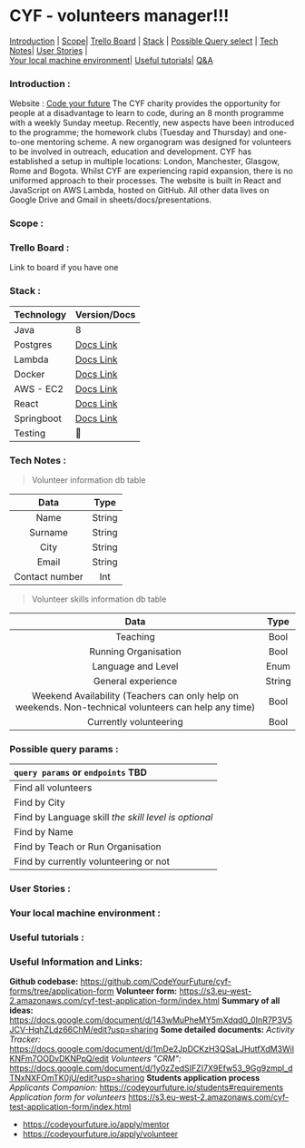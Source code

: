 # </a>CYF - volunteers manager!!!
[Introduction](#intro) |
[Scope](#scope)|
[Trello Board](#trello) |
[Stack](#stack) |
[Possible Query select](#params) |
[Tech Notes](#technotes)|
[User Stories](#stories) |  
[Your local machine environment](#howto)|
[Useful tutorials](#tutorials)|
[Q&A](#q&a) <br>
### <a name="intro"></a>Introduction :
Website : [Code your future](https://codeyourfuture.io/)
The CYF charity provides the opportunity for people at a disadvantage to learn to code, during an 8 month programme with a weekly Sunday meetup.
Recently, new aspects have been introduced to the programme; the homework clubs (Tuesday and Thursday) and one-to-one mentoring scheme.
A new organogram was designed for volunteers to be involved in outreach, education and development.
CYF has established a setup in multiple locations: London, Manchester, Glasgow, Rome and Bogota. Whilst CYF are experiencing rapid expansion, there is no uniformed approach to their processes.
The website is built in React and JavaScript on AWS Lambda, hosted on GitHub. All other data lives on Google Drive and Gmail in sheets/docs/presentations.
### <a name="scope"></a> Scope :
### <a name="trello"></a>Trello Board :
Link to board if you have one
### <a name="stack"></a>Stack :
|Technology| Version/Docs|
|---|---|
|Java|8|
|Postgres| [Docs Link](https://www.postgresql.org/)|
|Lambda|[Docs Link](https://docs.aws.amazon.com/lambda/index.html#lang/en_us)|
|Docker|[Docs Link](https://www.docker.com/)|
|AWS - EC2|[Docs Link](https://docs.aws.amazon.com/ec2/index.html#lang/en_us)|
|React|[Docs Link](https://reactjs.org/)|
|Springboot|[Docs Link](https://spring.io/)|
|Testing|:speak_no_evil:|
### <a name="technotes"></a>Tech Notes :
> Volunteer information db table

|Data|Type|
|:---:|:---:|
|Name|String|
|Surname|String|
|City|String|
|Email|String|
|Contact number|Int|
> Volunteer skills information db table

| Data    | Type     |
|:-------------:|:-------------:|
| Teaching       | Bool       |
|Running Organisation| Bool|
|Language and Level| Enum|
|General experience |String|
|Weekend Availability (Teachers can only help on weekends. Non-technical volunteers can help any time)|Bool|
|Currently volunteering|Bool|
### <a name="params"/></a>Possible query params  :
| `query params` or `endpoints` TBD  |
|:---|
| Find all volunteers  |
| Find by City |
| Find by Language skill   *the skill level is optional*    |
| Find by Name       |
|Find by Teach or Run Organisation|
|Find by currently volunteering or not|  
### <a name="stories"></a>User Stories :
### <a name="howto"></a>Your local machine environment :
### <a name="tutorials"></a>Useful tutorials :
### <a name="useful"></a> Useful Information and Links:
**Github codebase:**
https://github.com/CodeYourFuture/cyf-forms/tree/application-form
**Volunteer form:**
https://s3.eu-west-2.amazonaws.com/cyf-test-application-form/index.html
**Summary of all ideas:**
https://docs.google.com/document/d/143wMuPheMY5mXdqd0_0InR7P3V5JCV-HqhZLdz66ChM/edit?usp=sharing
**Some detailed documents:**
*Activity Tracker:* https://docs.google.com/document/d/1mDe2JpDCKzH3QSaLJHutfXdM3WilKNFm7OODvDKNPpQ/edit
*Volunteers "CRM":* https://docs.google.com/document/d/1y0zZedSIFZI7X9Efw53_9Gg9zmpl_dTNxNXFOmTK0jU/edit?usp=sharing
**Students application process**
*Applicants Companion:*
https://codeyourfuture.io/students#requirements  
*Application form for volunteers*
https://s3.eu-west-2.amazonaws.com/cyf-test-application-form/index.html
- https://codeyourfuture.io/apply/mentor
- https://codeyourfuture.io/apply/volunteer
